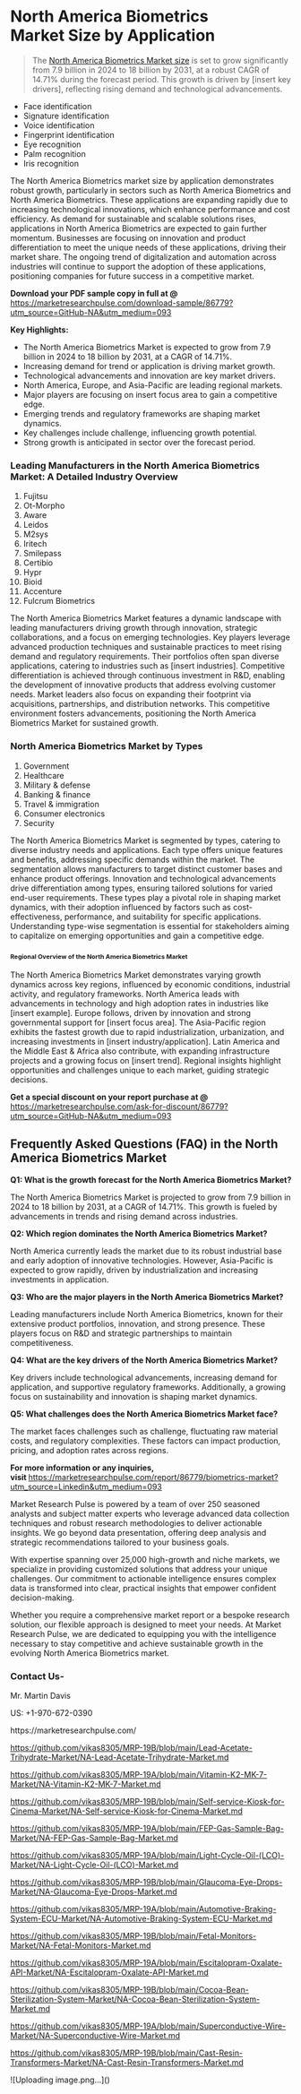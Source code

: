 
<h1>North America Biometrics Market&nbsp;Size by Application</h1><blockquote><p>The <a href="https://marketresearchpulse.com/download-sample/86779?utm_source=GitHub-NA&amp;utm_medium=093">North America Biometrics Market size</a> is set to grow significantly from 7.9 billion in 2024 to 18 billion by 2031, at a robust CAGR of 14.71% during the forecast period. This growth is driven by [insert key drivers], reflecting rising demand and technological advancements.</p></blockquote><ul><li>Face identification <li> Signature identification <li> Voice identification <li> Fingerprint identification <li> Eye recognition <li> Palm recognition <li> Iris recognition</li></ul><p>The North America Biometrics market size by application demonstrates robust growth, particularly in sectors such as North America Biometrics and North America Biometrics. These applications are expanding rapidly due to increasing technological innovations, which enhance performance and cost efficiency. As demand for sustainable and scalable solutions rises, applications in North America Biometrics are expected to gain further momentum. Businesses are focusing on innovation and product differentiation to meet the unique needs of these applications, driving their market share. The ongoing trend of digitalization and automation across industries will continue to support the adoption of these applications, positioning companies for future success in a competitive market.</p><p><strong>Download your PDF sample copy in full at @ </strong><a href="https://marketresearchpulse.com/download-sample/86779?utm_source=GitHub-NA&amp;utm_medium=093">https://marketresearchpulse.com/download-sample/86779?utm_source=GitHub-NA&amp;utm_medium=093</a></p><p><strong>Key Highlights: </strong></p><ul><li>The North America Biometrics Market is expected to grow from 7.9 billion in 2024 to 18 billion by 2031, at a CAGR of 14.71%.</li><li>Increasing demand for trend or application is driving market growth.</li><li>Technological advancements and innovation are key market drivers.</li><li>North America, Europe, and Asia-Pacific are leading regional markets.</li><li>Major players are focusing on insert focus area to gain a competitive edge.</li><li>Emerging trends and regulatory frameworks are shaping market dynamics.</li><li>Key challenges include challenge, influencing growth potential.</li><li>Strong growth is anticipated in sector over the forecast period.</li></ul><h3>Leading Manufacturers in the North America Biometrics Market: A Detailed Industry Overview</h3><ol><li>Fujitsu</li><li>Ot-Morpho</li><li>Aware</li><li>Leidos</li><li>M2sys</li><li>Iritech</li><li>Smilepass</li><li>Certibio</li><li>Hypr</li><li>Bioid</li><li>Accenture</li><li>Fulcrum Biometrics</li></ol><div class="flex max-w-full flex-col flex-grow"><div class="min-h-8 text-message flex w-full flex-col items-end gap-2 whitespace-normal break-words [.text-message+&amp;]:mt-5" dir="auto" data-message-author-role="assistant" data-message-id="fd8432e4-4910-450d-b182-61b7bfb0a01f" data-message-model-slug="gpt-4o"><div class="flex w-full flex-col gap-1 empty:hidden first:pt-[3px]"><div class="markdown prose w-full break-words dark:prose-invert light"><p>The North America Biometrics Market features a dynamic landscape with leading manufacturers driving growth through innovation, strategic collaborations, and a focus on emerging technologies. Key players leverage advanced production techniques and sustainable practices to meet rising demand and regulatory requirements. Their portfolios often span diverse applications, catering to industries such as [insert industries]. Competitive differentiation is achieved through continuous investment in R&amp;D, enabling the development of innovative products that address evolving customer needs. Market leaders also focus on expanding their footprint via acquisitions, partnerships, and distribution networks. This competitive environment fosters advancements, positioning the North America Biometrics Market for sustained growth.</p></div></div></div></div><h3>North America Biometrics Market by Types</h3><ol><li>Government <li> Healthcare <li> Military & defense <li> Banking & finance <li> Travel & immigration <li> Consumer electronics <li> Security</li></ol><div class="flex max-w-full flex-col flex-grow"><div class="min-h-8 text-message flex w-full flex-col items-end gap-2 whitespace-normal break-words [.text-message+&amp;]:mt-5" dir="auto" data-message-author-role="assistant" data-message-id="084470be-0bb7-4664-bddf-5156b4f41249" data-message-model-slug="gpt-4o-mini"><div class="flex w-full flex-col gap-1 empty:hidden first:pt-[3px]"><div class="markdown prose w-full break-words dark:prose-invert light"><p>The North America Biometrics Market is segmented by types, catering to diverse industry needs and applications. Each type offers unique features and benefits, addressing specific demands within the market. The segmentation allows manufacturers to target distinct customer bases and enhance product offerings. Innovation and technological advancements drive differentiation among types, ensuring tailored solutions for varied end-user requirements. These types play a pivotal role in shaping market dynamics, with their adoption influenced by factors such as cost-effectiveness, performance, and suitability for specific applications. Understanding type-wise segmentation is essential for stakeholders aiming to capitalize on emerging opportunities and gain a competitive edge.</p></div></div></div></div><h3><span style="font-size: 11px;">Regional Overview of the North America Biometrics Market</span></h3><div class="flex max-w-full flex-col flex-grow"><div class="min-h-8 text-message flex w-full flex-col items-end gap-2 whitespace-normal break-words [.text-message+&amp;]:mt-5" dir="auto" data-message-author-role="assistant" data-message-id="e9038762-ce64-4e30-91c9-9bd413514231" data-message-model-slug="gpt-4o-mini"><div class="flex w-full flex-col gap-1 empty:hidden first:pt-[3px]"><div class="markdown prose w-full break-words dark:prose-invert light"><p>The North America Biometrics Market demonstrates varying growth dynamics across key regions, influenced by economic conditions, industrial activity, and regulatory frameworks. North America leads with advancements in technology and high adoption rates in industries like [insert example]. Europe follows, driven by innovation and strong governmental support for [insert focus area]. The Asia-Pacific region exhibits the fastest growth due to rapid industrialization, urbanization, and increasing investments in [insert industry/application]. Latin America and the Middle East &amp; Africa also contribute, with expanding infrastructure projects and a growing focus on [insert trend]. Regional insights highlight opportunities and challenges unique to each market, guiding strategic decisions.</p></div></div></div></div><p><strong>Get a special discount on your report purchase at @ </strong><a href="https://marketresearchpulse.com/ask-for-discount/86779?utm_source=GitHub-NA&amp;utm_medium=093">https://marketresearchpulse.com/ask-for-discount/86779?utm_source=GitHub-NA&amp;utm_medium=093</a></p><h2>Frequently Asked Questions (FAQ) in the North America Biometrics Market</h2><p><strong>Q1: What is the growth forecast for the North America Biometrics Market?</strong></p><p>The North America Biometrics Market is projected to grow from 7.9 billion in 2024 to 18 billion by 2031, at a CAGR of 14.71%. This growth is fueled by advancements in trends and rising demand across industries.</p><p><strong>Q2: Which region dominates the North America Biometrics Market?</strong></p><p>North America currently leads the market due to its robust industrial base and early adoption of innovative technologies. However, Asia-Pacific is expected to grow rapidly, driven by industrialization and increasing investments in application.</p><p><strong>Q3: Who are the major players in the North America Biometrics Market?</strong></p><p>Leading manufacturers include North America Biometrics, known for their extensive product portfolios, innovation, and strong presence. These players focus on R&amp;D and strategic partnerships to maintain competitiveness.</p><p><strong>Q4: What are the key drivers of the North America Biometrics Market?</strong></p><p>Key drivers include technological advancements, increasing demand for application, and supportive regulatory frameworks. Additionally, a growing focus on sustainability and innovation is shaping market dynamics.</p><p><strong>Q5: What challenges does the North America Biometrics Market face?</strong></p><p>The market faces challenges such as challenge, fluctuating raw material costs, and regulatory complexities. These factors can impact production, pricing, and adoption rates across regions.</p><p><strong>For more information or any inquiries, visit&nbsp;</strong><a href="https://marketresearchpulse.com/report/86779/biometrics-market?utm_source=Linkedin&utm_medium=093">https://marketresearchpulse.com/report/86779/biometrics-market?utm_source=Linkedin&utm_medium=093</a></p><p>Market Research Pulse is powered by a team of over 250 seasoned analysts and subject matter experts who leverage advanced data collection techniques and robust research methodologies to deliver actionable insights. We go beyond data presentation, offering deep analysis and strategic recommendations tailored to your business goals.</p><p>With expertise spanning over 25,000 high-growth and niche markets, we specialize in providing customized solutions that address your unique challenges. Our commitment to actionable intelligence ensures complex data is transformed into clear, practical insights that empower confident decision-making.</p><p>Whether you require a comprehensive market report or a bespoke research solution, our flexible approach is designed to meet your needs. At Market Research Pulse, we are dedicated to equipping you with the intelligence necessary to stay competitive and achieve sustainable growth in the evolving North America Biometrics market.</p><h3><strong>Contact Us-</strong></h3><p>Mr. Martin Davis</p><p>US: +1-970-672-0390</p><p>https://marketresearchpulse.com/</p><p><a href="https://github.com/vikas8305/MRP-19B/blob/main/Lead-Acetate-Trihydrate-Market/NA-Lead-Acetate-Trihydrate-Market.md">https://github.com/vikas8305/MRP-19B/blob/main/Lead-Acetate-Trihydrate-Market/NA-Lead-Acetate-Trihydrate-Market.md</a></p><p><a href="https://github.com/vikas8305/MRP-19A/blob/main/Vitamin-K2-MK-7-Market/NA-Vitamin-K2-MK-7-Market.md">https://github.com/vikas8305/MRP-19A/blob/main/Vitamin-K2-MK-7-Market/NA-Vitamin-K2-MK-7-Market.md</a></p><p><a href="https://github.com/vikas8305/MRP-19B/blob/main/Self-service-Kiosk-for-Cinema-Market/NA-Self-service-Kiosk-for-Cinema-Market.md">https://github.com/vikas8305/MRP-19B/blob/main/Self-service-Kiosk-for-Cinema-Market/NA-Self-service-Kiosk-for-Cinema-Market.md</a></p><p><a href="https://github.com/vikas8305/MRP-19A/blob/main/FEP-Gas-Sample-Bag-Market/NA-FEP-Gas-Sample-Bag-Market.md">https://github.com/vikas8305/MRP-19A/blob/main/FEP-Gas-Sample-Bag-Market/NA-FEP-Gas-Sample-Bag-Market.md</a></p><p><a href="https://github.com/vikas8305/MRP-19A/blob/main/Light-Cycle-Oil-(LCO)-Market/NA-Light-Cycle-Oil-(LCO)-Market.md">https://github.com/vikas8305/MRP-19A/blob/main/Light-Cycle-Oil-(LCO)-Market/NA-Light-Cycle-Oil-(LCO)-Market.md</a></p><p><a href="https://github.com/vikas8305/MRP-19B/blob/main/Glaucoma-Eye-Drops-Market/NA-Glaucoma-Eye-Drops-Market.md">https://github.com/vikas8305/MRP-19B/blob/main/Glaucoma-Eye-Drops-Market/NA-Glaucoma-Eye-Drops-Market.md</a></p><p><a href="https://github.com/vikas8305/MRP-19A/blob/main/Automotive-Braking-System-ECU-Market/NA-Automotive-Braking-System-ECU-Market.md">https://github.com/vikas8305/MRP-19A/blob/main/Automotive-Braking-System-ECU-Market/NA-Automotive-Braking-System-ECU-Market.md</a></p><p><a href="https://github.com/vikas8305/MRP-19B/blob/main/Fetal-Monitors-Market/NA-Fetal-Monitors-Market.md">https://github.com/vikas8305/MRP-19B/blob/main/Fetal-Monitors-Market/NA-Fetal-Monitors-Market.md</a></p><p><a href="https://github.com/vikas8305/MRP-19A/blob/main/Escitalopram-Oxalate-API-Market/NA-Escitalopram-Oxalate-API-Market.md">https://github.com/vikas8305/MRP-19A/blob/main/Escitalopram-Oxalate-API-Market/NA-Escitalopram-Oxalate-API-Market.md</a></p><p><a href="https://github.com/vikas8305/MRP-19B/blob/main/Cocoa-Bean-Sterilization-System-Market/NA-Cocoa-Bean-Sterilization-System-Market.md">https://github.com/vikas8305/MRP-19B/blob/main/Cocoa-Bean-Sterilization-System-Market/NA-Cocoa-Bean-Sterilization-System-Market.md</a></p><p><a href="https://github.com/vikas8305/MRP-19A/blob/main/Superconductive-Wire-Market/NA-Superconductive-Wire-Market.md">https://github.com/vikas8305/MRP-19A/blob/main/Superconductive-Wire-Market/NA-Superconductive-Wire-Market.md</a></p><p><a href="https://github.com/vikas8305/MRP-19B/blob/main/Cast-Resin-Transformers-Market/NA-Cast-Resin-Transformers-Market.md">https://github.com/vikas8305/MRP-19B/blob/main/Cast-Resin-Transformers-Market/NA-Cast-Resin-Transformers-Market.md</a></p>
![Uploading image.png…]()
